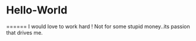 # Hello-World
======
I would love to work hard ! Not for some stupid money..its passion that drives me.
